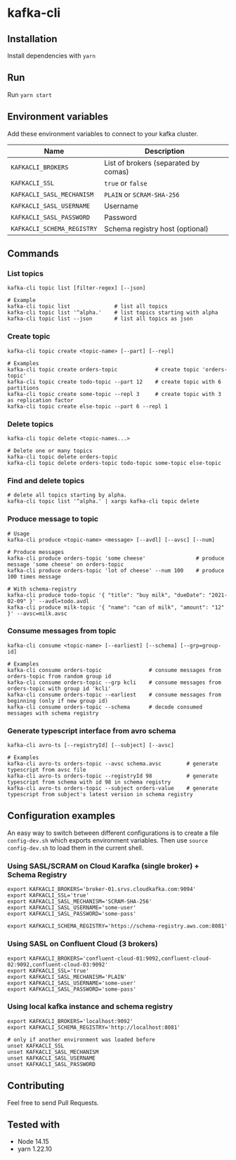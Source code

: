 # kafka-cli

## Installation

Install dependencies with `yarn`

## Run

Run `yarn start`

## Environment variables

Add these environment variables to connect to your kafka cluster.

Name | Description
--- | ---
`KAFKACLI_BROKERS` | List of brokers (separated by comas)
`KAFKACLI_SSL` | `true` or `false`
`KAFKACLI_SASL_MECHANISM` | `PLAIN` or `SCRAM-SHA-256`
`KAFKACLI_SASL_USERNAME` | Username
`KAFKACLI_SASL_PASSWORD` | Password
`KAFKACLI_SCHEMA_REGISTRY` | Schema registry host (optional)


## Commands

### List topics
```
kafka-cli topic list [filter-regex] [--json]

# Example
kafka-cli topic list              # list all topics
kafka-cli topic list '^alpha.'    # list topics starting with alpha
kafka-cli topic list --json       # list all topics as json
```

### Create topic
```
kafka-cli topic create <topic-name> [--part] [--repl]

# Examples
kafka-cli topic create orders-topic            # create topic 'orders-topic'
kafka-cli topic create todo-topic --part 12    # create topic with 6 partitions
kafka-cli topic create some-topic --repl 3     # create topic with 3 as replication factor
kafka-cli topic create else-topic --part 6 --repl 1
```

### Delete topics
```
kafka-cli topic delete <topic-names...>

# Delete one or many topics
kafka-cli topic delete orders-topic
kafka-cli topic delete orders-topic todo-topic some-topic else-topic
```

### Find and delete topics
```
# delete all topics starting by alpha.
kafka-cli topic list '^alpha.' | xargs kafka-cli topic delete
```

### Produce message to topic
```
# Usage
kafka-cli produce <topic-name> <message> [--avdl] [--avsc] [--num]

# Produce messages
kafka-cli produce orders-topic 'some cheese'                # produce message 'some cheese' on orders-topic
kafka-cli produce orders-topic 'lot of cheese' --num 100    # produce 100 times message

# With schema-registry
kafka-cli produce todo-topic '{ "title": "buy milk", "dueDate": "2021-02-09" }' --avdl=todo.avdl
kafka-cli produce milk-topic '{ "name": "can of milk", "amount": "12" }' --avsc=milk.avsc
```

### Consume messages from topic
```
kafka-cli consume <topic-name> [--earliest] [--schema] [--grp=group-id]

# Examples
kafka-cli consume orders-topic               # consume messages from orders-topic from random group id
kafka-cli consume orders-topic --grp kcli    # consume messages from orders-topic with group id 'kcli'
kafka-cli consume orders-topic --earliest    # consume messages from beginning (only if new group id)
kafka-cli consume orders-topic --schema      # decode consumed messages with schema registry
```

### Generate typescript interface from avro schema
```
kafka-cli avro-ts [--registryId] [--subject] [--avsc]

# Examples
kafka-cli avro-ts orders-topic --avsc schema.avsc        # generate typescript from avsc file
kafka-cli avro-ts orders-topic --registryId 98           # generate typescript from schema with id 98 in schema registry
kafka-cli avro-ts orders-topic --subject orders-value    # generate typescript from subject's latest version in schema registry

```

## Configuration examples

An easy way to switch between different configurations is to create a file `config-dev.sh` which exports environment variables. Then use `source config-dev.sh` to load them in the current shell.

### Using SASL/SCRAM on Cloud Karafka (single broker) + Schema Registry
```
export KAFKACLI_BROKERS='broker-01.srvs.cloudkafka.com:9094'
export KAFKACLI_SSL='true'
export KAFKACLI_SASL_MECHANISM='SCRAM-SHA-256'
export KAFKACLI_SASL_USERNAME='some-user'
export KAFKACLI_SASL_PASSWORD='some-pass'

export KAFKACLI_SCHEMA_REGISTRY='https://schema-registry.aws.com:8081'
```

### Using SASL on Confluent Cloud (3 brokers)
```
export KAFKACLI_BROKERS='confluent-cloud-01:9092,confluent-cloud-02:9092,confluent-cloud-03:9092'
export KAFKACLI_SSL='true'
export KAFKACLI_SASL_MECHANISM='PLAIN'
export KAFKACLI_SASL_USERNAME='some-user'
export KAFKACLI_SASL_PASSWORD='some-pass'
```

### Using local kafka instance and schema registry
```
export KAFKACLI_BROKERS='localhost:9092'
export KAFKACLI_SCHEMA_REGISTRY='http://localhost:8081'

# only if another environment was loaded before
unset KAFKACLI_SSL
unset KAFKACLI_SASL_MECHANISM
unset KAFKACLI_SASL_USERNAME
unset KAFKACLI_SASL_PASSWORD
```

## Contributing

Feel free to send Pull Requests.

## Tested with

- Node 14.15
- yarn 1.22.10